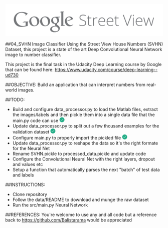 <div align="center">
  <img src="https://raw.githubusercontent.com/Balistarama/04_SVHN-Image-Classifier/master/Google%20Street%20View.png"><br>
</div>

##04_SVHN Image Classifier
Using the Street View House Numbers (SVHN) Dataset, this project is a state of
the art Deep Convolutional Neural Network image to number classifier.

This project is the final task in the Udacity Deep Learning course by Google 
that can be found here: https://www.udacity.com/course/deep-learning--ud730

##OBJECTIVE:
Build an application that can interpret numbers from real-world images.

##TODO:
- Build and configure data_processor.py to load the Matlab files, extract the 
images/labels and then pickle them into a single data file that the main.py 
code can use <img src="https://raw.githubusercontent.com/Balistarama/04_SVHN-Image-Classifier/master/tick.png">
- Update data_processor.py to split out a few thousand examples for the validation dataset <img src="https://raw.githubusercontent.com/Balistarama/04_SVHN-Image-Classifier/master/tick.png">
- Configure main.py to properly import the pickled file <img src="https://raw.githubusercontent.com/Balistarama/04_SVHN-Image-Classifier/master/tick.png">
- Update data_processor.py to reshape the data so it's the right formate for the Neural Net
- Rename SVHN.pickle to processed_data.pickle and update code
- Configure the Convolutional Neural Net with the right layers, dropout and values etc
- Setup a function that automatically parses the next "batch" of test data and labels

##INSTRUCTIONS:
 - Clone repository
 - Follow the data/README to download and munge the raw dataset
 - Run the src/main.py Neural Network

##REFERENCES:
You're welcome to use any and all code but a reference back to 
https://github.com/Balistarama would be appreciated
